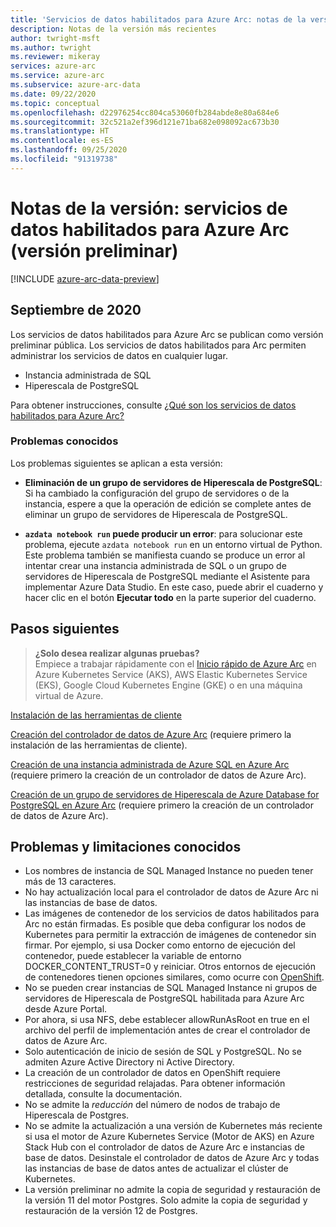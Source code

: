 ```yaml
---
title: 'Servicios de datos habilitados para Azure Arc: notas de la versión'
description: Notas de la versión más recientes
author: twright-msft
ms.author: twright
ms.reviewer: mikeray
services: azure-arc
ms.service: azure-arc
ms.subservice: azure-arc-data
ms.date: 09/22/2020
ms.topic: conceptual
ms.openlocfilehash: d22976254cc804ca53060fb284abde8e80a684e6
ms.sourcegitcommit: 32c521a2ef396d121e71ba682e098092ac673b30
ms.translationtype: HT
ms.contentlocale: es-ES
ms.lasthandoff: 09/25/2020
ms.locfileid: "91319738"
---
```

# <a name="release-notes---azure-arc-enabled-data-services-preview"></a>Notas de la versión: servicios de datos habilitados para Azure Arc (versión preliminar)

[!INCLUDE [azure-arc-data-preview](../../../includes/azure-arc-data-preview.md)]

## <a name="september-2020"></a>Septiembre de 2020

Los servicios de datos habilitados para Azure Arc se publican como versión preliminar pública. Los servicios de datos habilitados para Arc permiten administrar los servicios de datos en cualquier lugar.

- Instancia administrada de SQL
- Hiperescala de PostgreSQL

Para obtener instrucciones, consulte [¿Qué son los servicios de datos habilitados para Azure Arc?](overview.md)

### <a name="known-issues"></a>Problemas conocidos

Los problemas siguientes se aplican a esta versión:

* **Eliminación de un grupo de servidores de Hiperescala de PostgreSQL**: Si ha cambiado la configuración del grupo de servidores o de la instancia, espere a que la operación de edición se complete antes de eliminar un grupo de servidores de Hiperescala de PostgreSQL.

* **`azdata notebook run` puede producir un error**: para solucionar este problema, ejecute `azdata notebook run` en un entorno virtual de Python. Este problema también se manifiesta cuando se produce un error al intentar crear una instancia administrada de SQL o un grupo de servidores de Hiperescala de PostgreSQL mediante el Asistente para implementar Azure Data Studio. En este caso, puede abrir el cuaderno y hacer clic en el botón **Ejecutar todo** en la parte superior del cuaderno.

## <a name="next-steps"></a>Pasos siguientes

> **¿Solo desea realizar algunas pruebas?**  
> Empiece a trabajar rápidamente con el [Inicio rápido de Azure Arc](https://github.com/microsoft/azure_arc#azure-arc-enabled-data-services) en Azure Kubernetes Service (AKS), AWS Elastic Kubernetes Service (EKS), Google Cloud Kubernetes Engine (GKE) o en una máquina virtual de Azure.

[Instalación de las herramientas de cliente](install-client-tools.md)

[Creación del controlador de datos de Azure Arc](create-data-controller.md) (requiere primero la instalación de las herramientas de cliente).

[Creación de una instancia administrada de Azure SQL en Azure Arc](create-sql-managed-instance.md) (requiere primero la creación de un controlador de datos de Azure Arc).

[Creación de un grupo de servidores de Hiperescala de Azure Database for PostgreSQL en Azure Arc](create-postgresql-hyperscale-server-group.md) (requiere primero la creación de un controlador de datos de Azure Arc).

## <a name="known-limitations-and-issues"></a>Problemas y limitaciones conocidos

- Los nombres de instancia de SQL Managed Instance no pueden tener más de 13 caracteres.
- No hay actualización local para el controlador de datos de Azure Arc ni las instancias de base de datos.
- Las imágenes de contenedor de los servicios de datos habilitados para Arc no están firmadas.  Es posible que deba configurar los nodos de Kubernetes para permitir la extracción de imágenes de contenedor sin firmar.  Por ejemplo, si usa Docker como entorno de ejecución del contenedor, puede establecer la variable de entorno DOCKER_CONTENT_TRUST=0 y reiniciar.  Otros entornos de ejecución de contenedores tienen opciones similares, como ocurre con [OpenShift](https://docs.openshift.com/container-platform/4.5/openshift_images/image-configuration.html#images-configuration-file_image-configuration).
- No se pueden crear instancias de SQL Managed Instance ni grupos de servidores de Hiperescala de PostgreSQL habilitada para Azure Arc desde Azure Portal.
- Por ahora, si usa NFS, debe establecer allowRunAsRoot en true en el archivo del perfil de implementación antes de crear el controlador de datos de Azure Arc.
- Solo autenticación de inicio de sesión de SQL y PostgreSQL.  No se admiten Azure Active Directory ni Active Directory.
- La creación de un controlador de datos en OpenShift requiere restricciones de seguridad relajadas.  Para obtener información detallada, consulte la documentación.
- No se admite la _reducción_ del número de nodos de trabajo de Hiperescala de Postgres.
- No se admite la actualización a una versión de Kubernetes más reciente si usa el motor de Azure Kubernetes Service (Motor de AKS) en Azure Stack Hub con el controlador de datos de Azure Arc e instancias de base de datos. Desinstale el controlador de datos de Azure Arc y todas las instancias de base de datos antes de actualizar el clúster de Kubernetes.
- La versión preliminar no admite la copia de seguridad y restauración de la versión 11 del motor Postgres. Solo admite la copia de seguridad y restauración de la versión 12 de Postgres.

